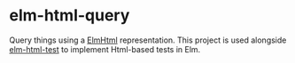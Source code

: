 # elm-html-query

Query things using a [ElmHtml](http://package.elm-lang.org/packages/eeue56/elm-html-in-elm/latest) representation. This project is used alongside [elm-html-test](http://package.elm-lang.org/packages/eeue56/elm-html-test/latest) to implement Html-based tests in Elm.
